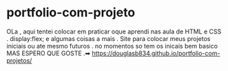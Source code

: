 # portfolio-com-projeto
OLa , aqui tentei  colocar em praticar oque aprendi nas aula de HTML e CSS . display:flex; e algumas coisas a mais .
 Site para colocar meus projetos  iniciais ou ate mesmo futuros . no momentos so tem os inicais bem basico 
                   MAS  ESPERO QUE GOSTE .➡ https://douglasb834.github.io/portfolio-com-projetos/

